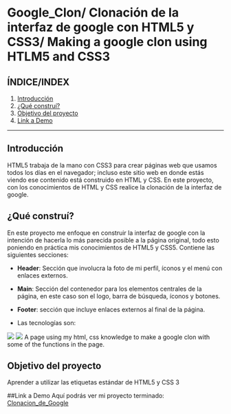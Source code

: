 <!--Principal title-->
# Google_Clon/ Clonación de la interfaz de google con HTML5 y CSS3/ Making a google clon using HTLM5 and CSS3
<!--Second Section-->
## **ÍNDICE/INDEX**
1. [Introducción](#)
2. [¿Qué construí?](#)
3. [Objetivo del proyecto](#)
4. [Link a Demo](#)

****
<!--It is to separate sections in the page-->
## Introducción
HTML5 trabaja de la mano con CSS3 para crear páginas web que usamos todos los días en el navegador; incluso este sitio web en donde estás viendo ese contenido está construido en HTML y CSS. En este proyecto, con los conocimientos de HTML y CSS realice la clonación de la interfaz de google.

## ¿Qué construí?
En este proyecto me enfoque en construir la interfaz de google con la intención de hacerla lo más parecida posible a la página original, todo esto poniendo en práctica mis conocimientos de HTML5 y CSS5. Contiene las siguientes secciones:

* **Header**: Sección que involucra la foto de mi perfil, íconos y el menú con enlaces externos.
  
* **Main**: Sección del contenedor para los elementos centrales de la página, en este caso son el logo, barra de búsqueda, íconos y botones.
  
* **Footer**: sección que incluye enlaces externos al final de la página.

* Las tecnologías son:
<img src="https://img.shields.io/badge/CSS3-1572B6?style=for-the-badge&logo=css3&logoColor=white"/>
<img src="https://img.shields.io/badge/HTML5-E34F26?style=for-the-badge&logo=html5&logoColor=white"/>
A page using my html, css knowledge to make a google clon with some of the functions in the page.

## Objetivo del proyecto
Aprender a utilizar las etiquetas estándar de HTML5 y CSS 3

##Link a Demo
Aquí podrás ver mi proyecto terminado: [Clonacion_de_Google](https://google-clon-xi.vercel.app/)
